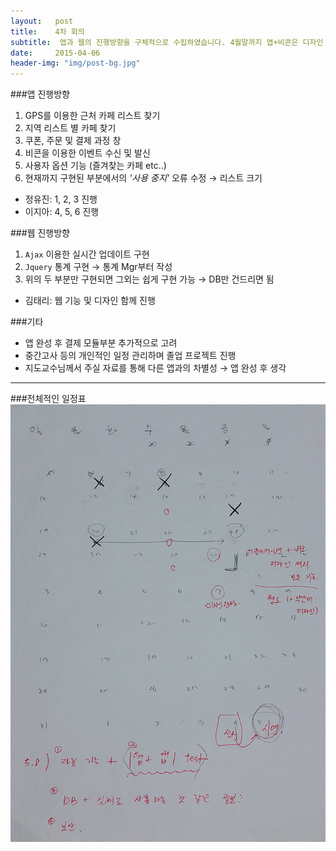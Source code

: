 ```yaml
---
layout:   post
title:    4차 회의
subtitle:  앱과 웹의 진행방향을 구체적으로 수립하였습니다. 4월말까지 앱+비콘은 디자인 제외한 모든 기능, 웹은 약간의 디자인과 모든 기능을 완성하는 것이 목표입니다.
date:     2015-04-06
header-img: "img/post-bg.jpg"
---
```


###앱 진행방향  

1. GPS를 이용한 근처 카페 리스트 찾기  
2. 지역 리스트 별 카페 찾기  
3. 쿠폰, 주문 및 결제 과정 창  
4. 비콘을 이용한 이벤트 수신 및 발신  
5. 사용자 옵션 기능 (즐겨찾는 카페 etc..)  
6. 현재까지 구현된 부분에서의 *'사용 중지'* 오류 수정 → 리스트 크기  

- 정유진: 1, 2, 3 진행  
- 이지아: 4, 5, 6 진행  


###웹 진행방향  

1. `Ajax` 이용한 실시간 업데이트 구현
2. `Jquery` 통계 구현 → 통계 Mgr부터 작성
3. 위의 두 부분만 구현되면 그외는 쉽게 구현 가능 → DB만 건드리면 됨  

- 김태리: 웹 기능 및 디자인 함께 진행  


###기타  
- 앱 완성 후 결제 모듈부분 추가적으로 고려  
- 중간고사 등의 개인적인 일정 관리하며 졸업 프로젝트 진행  
- 지도교수님께서 주실 자료를 통해 다른 앱과의 차별성 → 앱 완성 후 생각  


---


###전체적인 일정표  
![calendar plan](/img/0406plan.jpg)  